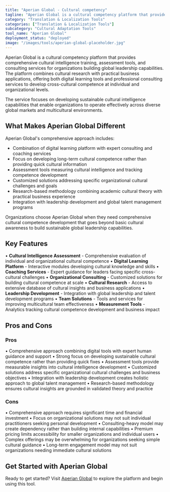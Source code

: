 ```yaml
---
title: "Aperian Global - Cultural competency"
tagline: "Aperian Global is a cultural competency platform that provides comprehensive cultural intelligence training, assessment tools, and consulting services for organizations building global leadership capabilities..."
category: "Translation & Localization Tools"
categories: ["Translation & Localization Tools"]
subcategory: "Cultural Adaptation Tools"
tool_name: "Aperian Global"
deployment_status: "deployed"
image: "/images/tools/aperian-global-placeholder.jpg"
---
```


Aperian Global is a cultural competency platform that provides comprehensive cultural intelligence training, assessment tools, and consulting services for organizations building global leadership capabilities. The platform combines cultural research with practical business applications, offering both digital learning tools and professional consulting services to develop cross-cultural competence at individual and organizational levels.

The service focuses on developing sustainable cultural intelligence capabilities that enable organizations to operate effectively across diverse global markets and multicultural environments.

## What Makes Aperian Global Different

Aperian Global's comprehensive approach includes:
- Combination of digital learning platform with expert consulting and coaching services
- Focus on developing long-term cultural competence rather than providing quick cultural information
- Assessment tools measuring cultural intelligence and tracking competence development
- Customized solutions addressing specific organizational cultural challenges and goals
- Research-based methodology combining academic cultural theory with practical business experience
- Integration with leadership development and global talent management programs

Organizations choose Aperian Global when they need comprehensive cultural competence development that goes beyond basic cultural awareness to build sustainable global leadership capabilities.

## Key Features

• **Cultural Intelligence Assessment** - Comprehensive evaluation of individual and organizational cultural competence
• **Digital Learning Platform** - Interactive modules developing cultural knowledge and skills
• **Coaching Services** - Expert guidance for leaders facing specific cross-cultural challenges
• **Organizational Consulting** - Customized solutions for building cultural competence at scale
• **Cultural Research** - Access to extensive database of cultural insights and business applications
• **Leadership Development** - Integration with global leadership and talent development programs
• **Team Solutions** - Tools and services for improving multicultural team effectiveness
• **Measurement Tools** - Analytics tracking cultural competence development and business impact

## Pros and Cons

### Pros
• Comprehensive approach combining digital tools with expert human guidance and support
• Strong focus on developing sustainable cultural competence rather than providing quick fixes
• Assessment tools provide measurable insights into cultural intelligence development
• Customized solutions address specific organizational cultural challenges and business objectives
• Integration with leadership development creates holistic approach to global talent management
• Research-based methodology ensures cultural insights are grounded in validated theory and practice

### Cons
• Comprehensive approach requires significant time and financial investment
• Focus on organizational solutions may not suit individual practitioners seeking personal development
• Consulting-heavy model may create dependency rather than building internal capabilities
• Premium pricing limits accessibility for smaller organizations and individual users
• Complex offerings may be overwhelming for organizations seeking simple cultural guidance
• Long-term engagement model may not suit organizations needing immediate cultural solutions

## Get Started with Aperian Global

Ready to get started? Visit [Aperian Global](https://www.aperianglobal.com/) to explore the platform and begin using this tool.